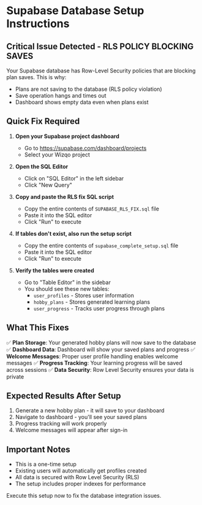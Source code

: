 # Supabase Database Setup Instructions

## Critical Issue Detected - RLS POLICY BLOCKING SAVES
Your Supabase database has Row-Level Security policies that are blocking plan saves. This is why:
- Plans are not saving to the database (RLS policy violation)
- Save operation hangs and times out
- Dashboard shows empty data even when plans exist

## Quick Fix Required

1. **Open your Supabase project dashboard**
   - Go to https://supabase.com/dashboard/projects
   - Select your Wizqo project

2. **Open the SQL Editor**
   - Click on "SQL Editor" in the left sidebar
   - Click "New Query"

3. **Copy and paste the RLS fix SQL script**
   - Copy the entire contents of `SUPABASE_RLS_FIX.sql` file
   - Paste it into the SQL editor
   - Click "Run" to execute

4. **If tables don't exist, also run the setup script**
   - Copy the entire contents of `supabase_complete_setup.sql` file
   - Paste it into the SQL editor
   - Click "Run" to execute

4. **Verify the tables were created**
   - Go to "Table Editor" in the sidebar
   - You should see these new tables:
     - `user_profiles` - Stores user information
     - `hobby_plans` - Stores generated learning plans
     - `user_progress` - Tracks user progress through plans

## What This Fixes

✅ **Plan Storage**: Your generated hobby plans will now save to the database
✅ **Dashboard Data**: Dashboard will show your saved plans and progress
✅ **Welcome Messages**: Proper user profile handling enables welcome messages
✅ **Progress Tracking**: Your learning progress will be saved across sessions
✅ **Data Security**: Row Level Security ensures your data is private

## Expected Results After Setup

1. Generate a new hobby plan - it will save to your dashboard
2. Navigate to dashboard - you'll see your saved plans
3. Progress tracking will work properly
4. Welcome messages will appear after sign-in

## Important Notes

- This is a one-time setup
- Existing users will automatically get profiles created
- All data is secured with Row Level Security (RLS)
- The setup includes proper indexes for performance

Execute this setup now to fix the database integration issues.